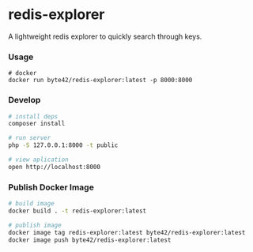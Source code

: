 # redis-explorer

A lightweight redis explorer to quickly search through keys.

### Usage
```
# docker
docker run byte42/redis-explorer:latest -p 8000:8000
```

### Develop
```bash
# install deps
composer install

# run server
php -S 127.0.0.1:8000 -t public

# view aplication
open http://localhost:8000
```

### Publish Docker Image
```bash
# build image
docker build . -t redis-explorer:latest

# publish image
docker image tag redis-explorer:latest byte42/redis-explorer:latest
docker image push byte42/redis-explorer:latest
```
